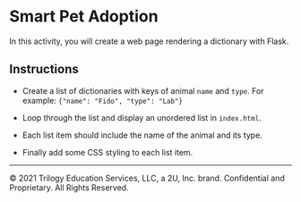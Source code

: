 # Smart Pet Adoption

In this activity, you will create a web page rendering a dictionary with Flask. 

## Instructions

* Create a list of dictionaries with keys of animal `name` and `type`. For example: `{"name": "Fido", "type": "Lab"}`

* Loop through the list and display an unordered list in `index.html`.

* Each list item should include the name of the animal and its type.

* Finally add some CSS styling to each list item.

---

© 2021 Trilogy Education Services, LLC, a 2U, Inc. brand. Confidential and Proprietary. All Rights Reserved.
